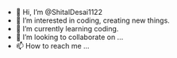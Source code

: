 - 👋 Hi, I’m @ShitalDesai1122
- 👀 I’m interested in coding, creating new things.
- 🌱 I’m currently learning coding.
- 💞️ I’m looking to collaborate on ...
- 📫 How to reach me ...

<!---
ShitalDesai1122/ShitalDesai1122 is a ✨ special ✨ repository because its `README.md` (this file) appears on your GitHub profile.
You can click the Preview link to take a look at your changes.
--->
